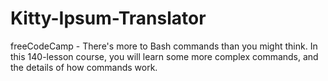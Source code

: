 # Kitty-Ipsum-Translator
freeCodeCamp - There's more to Bash commands than you might think.  In this 140-lesson course, you will learn some more complex commands, and the details of how commands work.
